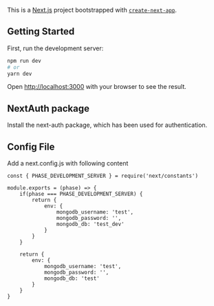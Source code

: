 This is a [Next.js](https://nextjs.org/) project bootstrapped with [`create-next-app`](https://github.com/vercel/next.js/tree/canary/packages/create-next-app).

## Getting Started

First, run the development server:

```bash
npm run dev
# or
yarn dev
```

Open [http://localhost:3000](http://localhost:3000) with your browser to see the result.

## NextAuth package

Install the next-auth package, which has been used for authentication.

## Config File

Add a next.config.js with following content

    const { PHASE_DEVELOPMENT_SERVER } = require('next/constants')

    module.exports = (phase) => {
        if(phase === PHASE_DEVELOPMENT_SERVER) {
            return {
                env: {
                    mongodb_username: 'test',
                    mongodb_password: '',
                    mongodb_db: 'test_dev'
                }
            }
        }

        return {
            env: {
                mongodb_username: 'test',
                mongodb_password: '',
                mongodb_db: 'test'
            }
        }
    }
